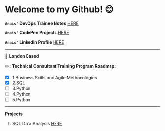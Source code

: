 # Welcome to my Github! :blush:

**`Anais'` DevOps Trainee Notes** [HERE](/docs)

**`Anais'` CodePen Projects** [HERE](https://codepen.io/tangintech)

**`Anais'` Linkedin Profile** [HERE](https://www.linkedin.com/in/anais-tang/)

---
:round_pushpin: **London Based**

:pencil2:: **Technical Consultant Training Program Roadmap:**

- [x] 1.Business Skills and Agile Methodologies
- [x] 2.SQL
- [ ] 3.Python
- [ ] 4.Python
- [ ] 5.Python

---

**Projects**

1. SQL Data Analysis [HERE](/docs/Week2_SQL/SQL_Projects)


 
